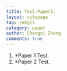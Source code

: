 ```yaml
---
title: Test-Paper1.
layout: sitepage
tag: jekyll
category: paper
author: Chengxi Zhang
comments: true
---
```

<ol>
	<li>*Paper 1 Test.</li>
	<li>*Paper 2 Test.</li>
</ol>






<!--
(师傅的雪人)

<img src="{{site.url}}/images/posts/2016-01-22-snowman.jpg " alt="" width="400" height="400" title="" align="" />

![mysnowman]({{site.url}}/images/posts/2016-01-22-snowman.JPG)

<img src="{{site.url}}/images/posts/SJTUDawn.jpg " alt="" width="480" height="360" title="" align="" />

-->
